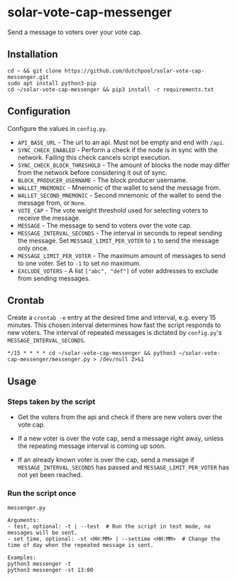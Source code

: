# solar-vote-cap-messenger

Send a message to voters over your vote cap.

## Installation

```
cd ~ && git clone https://github.com/dutchpool/solar-vote-cap-messenger.git
sudo apt install python3-pip
cd ~/solar-vote-cap-messenger && pip3 install -r requirements.txt
```

## Configuration

Configure the values in `config.py`.

- `API_BASE_URL` - The url to an api. Must not be empty and end with `/api`.
- `SYNC_CHECK_ENABLED` - Perform a check if the node is in sync with the network. Failing this check cancels script execution.
- `SYNC_CHECK_BLOCK_THRESHOLD` - The amount of blocks the node may differ from the network before considering it out of sync.
- `BLOCK_PRODUCER_USERNAME` - The block producer username.
- `WALLET_MNEMONIC` - Mnemonic of the wallet to send the message from.
- `WALLET_SECOND_MNEMONIC` - Second mnemonic of the wallet to send the message from, or `None`.
- `VOTE_CAP` - The vote weight threshold used for selecting voters to receive the message.
- `MESSAGE` - The message to send to voters over the vote cap.
- `MESSAGE_INTERVAL_SECONDS` - The interval in seconds to repeat sending the message. Set `MESSAGE_LIMIT_PER_VOTER` to `1` to send the message only once.
- `MESSAGE_LIMIT_PER_VOTER` - The maximum amount of messages to send to one voter. Set to `-1` to set no maximum.
- `EXCLUDE_VOTERS` - A list `["abc", "def"]` of voter addresses to exclude from sending messages.

## Crontab

Create a `crontab -e` entry at the desired time and interval, e.g. every 15 minutes. This chosen interval determines how fast the script responds to new voters. The interval of repeated messages is dictated by `config.py`'s `MESSAGE_INTERVAL_SECONDS`.

```
*/15 * * * * cd ~/solar-vote-cap-messenger && python3 ~/solar-vote-cap-messenger/messenger.py > /dev/null 2>&1
```

## Usage

### Steps taken by the script

- Get the voters from the api and check if there are new voters over the vote cap.

- If a new voter is over the vote cap, send a message right away, unless the repeating message interval is coming up soon.

- If an already known voter is over the cap, send a message if `MESSAGE_INTERVAL_SECONDS` has passed and `MESSAGE_LIMIT_PER_VOTER` has not yet been reached.

### Run the script once

```
messenger.py

Arguments:
- test, optional: -t | --test  # Run the script in test mode, no messages will be sent.
- set time, optional: -st <HH:MM> | --settime <HH:MM>  # Change the time of day when the repeated message is sent.

Examples:
python3 messenger -t
python3 messenger -st 13:00
```

